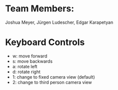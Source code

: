 # Team Members:
Joshua Meyer, Jürgen Ludescher, Edgar Karapetyan

# Keyboard Controls
- w: move forward
- s: move backwards
- a: rotate left
- d: rotate right
- 1: change to fixed camera view (default)
- 2: change to third person camera view
